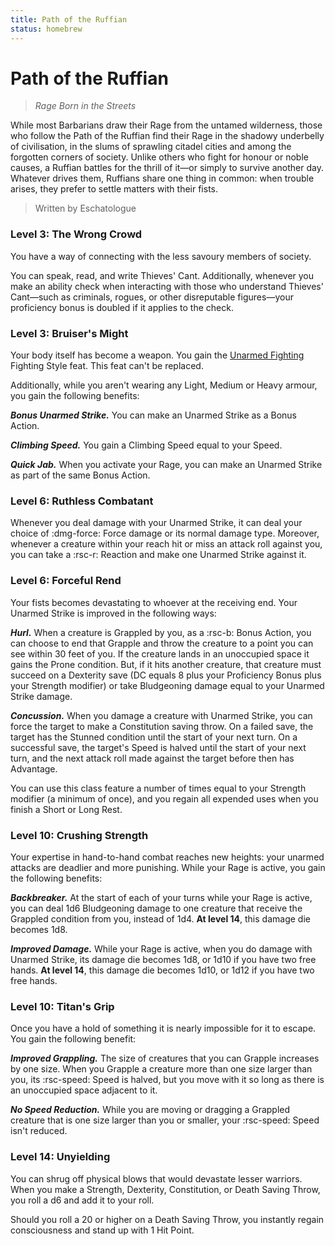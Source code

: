 ```yaml
---
title: Path of the Ruffian
status: homebrew
---
```


# Path of the Ruffian

> *Rage Born in the Streets*

While most Barbarians draw their Rage from the untamed wilderness, those who follow the Path of the Ruffian find their Rage in the shadowy underbelly of civilisation, in the slums of sprawling citadel cities and among the forgotten corners of society. Unlike others who fight for honour or noble causes, a Ruffian battles for the thrill of it—or simply to survive another day. Whatever drives them, Ruffians share one thing in common: when trouble arises, they prefer to settle matters with their fists.

> Written by Eschatologue

### Level 3: The Wrong Crowd

You have a way of connecting with the less savoury members of society. 

You can speak, read, and write Thieves' Cant. Additionally, whenever you make an ability check when interacting with those who understand Thieves' Cant—such as criminals, rogues, or other disreputable figures—your proficiency bonus is doubled if it applies to the check.

### Level 3: Bruiser's Might

Your body itself has become a weapon. You gain the [Unarmed Fighting](../../option/feat/feat-fighting-style.md#unarmed-fighting) Fighting Style feat. This feat can't be replaced.

Additionally, while you aren't wearing any Light, Medium or Heavy armour, you gain the following benefits:

***Bonus Unarmed Strike.*** You can make an Unarmed Strike as a Bonus Action.

***Climbing Speed.*** You gain a Climbing Speed equal to your Speed.

***Quick Jab.*** When you activate your Rage, you can make an Unarmed Strike as part of the same Bonus Action.

### Level 6: Ruthless Combatant

Whenever you deal damage with your Unarmed Strike, it can deal your choice of :dmg-force: Force damage or its normal damage type. Moreover, whenever a creature within your reach hit or miss an attack roll against you, you can take a :rsc-r: Reaction and make one Unarmed Strike against it.

### Level 6: Forceful Rend

Your fists becomes devastating to whoever at the receiving end. Your Unarmed Strike is improved in the following ways:

***Hurl.*** When a creature is Grappled by you, as a :rsc-b: Bonus Action, you can choose to end that Grapple and throw the creature to a point you can see within 30 feet of you. If the creature lands in an unoccupied space it gains the Prone condition. But, if it hits another creature, that creature must succeed on a Dexterity save (DC equals 8 plus your Proficiency Bonus plus your Strength modifier) or take Bludgeoning damage equal to your Unarmed Strike damage.

***Concussion.*** When you damage a creature with Unarmed Strike, you can force the target to make a Constitution saving throw. On a failed save, the target has the Stunned condition until the start of your next turn. On a successful save, the target's Speed is halved until the start of your next turn, and the next attack roll made against the target before then has Advantage.

You can use this class feature a number of times equal to your Strength modifier (a minimum of once), and you regain all expended uses when you finish a Short or Long Rest.

### Level 10: Crushing Strength

Your expertise in hand-to-hand combat reaches new heights: your unarmed attacks are deadlier and more punishing. While your Rage is active, you gain the following benefits:

***Backbreaker.*** At the start of each of your turns while your Rage is active, you can deal 1d6 Bludgeoning damage to one creature that receive the Grappled condition from you, instead of 1d4. **At level 14**, this damage die becomes 1d8.

***Improved Damage.*** While your Rage is active, when you do damage with Unarmed Strike, its damage die becomes 1d8, or 1d10 if you have two free hands. **At level 14**, this damage die becomes 1d10, or 1d12 if you have two free hands.

### Level 10: Titan's Grip

Once you have a hold of something it is nearly impossible for it to escape. You gain the following benefit:

***Improved Grappling.*** The size of creatures that you can Grapple increases by one size. When you Grapple a creature more than one size larger than you, its :rsc-speed: Speed is halved, but you move with it so long as there is an unoccupied space adjacent to it.

***No Speed Reduction.*** While you are moving or dragging a Grappled creature that is one size larger than you or smaller, your :rsc-speed: Speed isn't reduced.

### Level 14: Unyielding

You can shrug off physical blows that would devastate lesser warriors. When you make a Strength, Dexterity, Constitution, or Death Saving Throw, you roll a d6 and add it to your roll.

Should you roll a 20 or higher on a Death Saving Throw, you instantly regain consciousness and stand up with 1 Hit Point.



